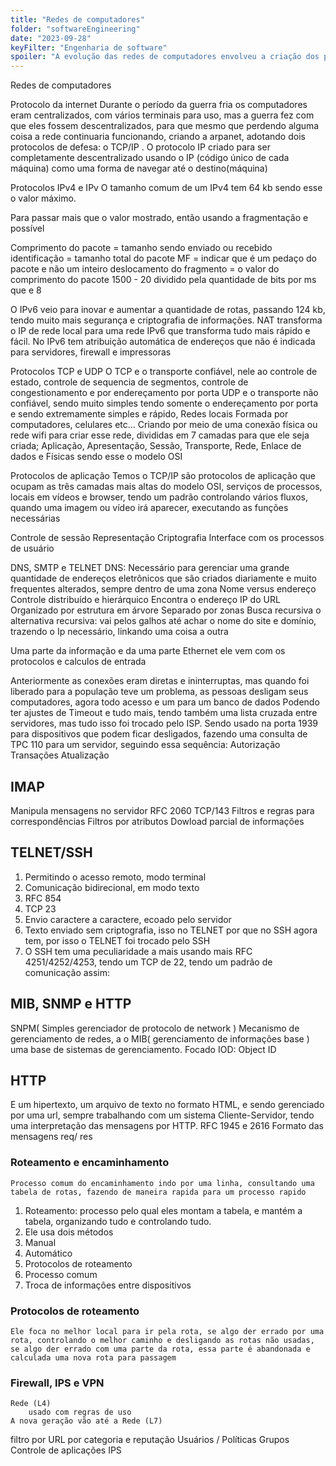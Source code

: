 ```yaml
---
title: "Redes de computadores"
folder: "softwareEngineering"
date: "2023-09-28"
keyFilter: "Engenharia de software"
spoiler: "A evolução das redes de computadores envolveu a criação dos protocolos, juntamente com protocolos de aplicação"
---
```


Redes de computadores

Protocolo da internet
Durante o período da guerra fria os computadores eram centralizados, com vários terminais para uso, mas a guerra fez com que eles fossem descentralizados, para que mesmo que perdendo alguma coisa a rede continuaria funcionando, criando a arpanet,
adotando dois protocolos de defesa: o TCP/IP .
O protocolo IP criado para ser completamente descentralizado usando o IP (código único de cada máquina) como uma forma de navegar até o destino(máquina)

Protocolos IPv4 e IPv
O tamanho comum de um IPv4 tem 64 kb sendo esse o valor máximo.

Para passar mais que o valor mostrado, então usando a fragmentação e possível

Comprimento do pacote = tamanho sendo enviado ou recebido
identificação = tamanho total do pacote
MF = indicar que é um pedaço do pacote e não um inteiro
deslocamento do fragmento = o valor do comprimento do pacote 1500 - 20 dividido pela quantidade de bits por ms que e 8

O IPv6 veio para inovar e aumentar a quantidade de rotas, passando 124 kb, tendo muito mais segurança e criptografia de informações. NAT transforma o IP de rede local para uma rede IPv6 que transforma tudo mais rápido e fácil. No IPv6 tem atribuição automática de endereços que não é indicada para servidores, firewall e impressoras

Protocolos TCP e UDP
O TCP e o transporte confiável, nele ao controle de estado, controle de sequencia de segmentos, controle de congestionamento e por endereçamento por porta
UDP e o transporte não confiável, sendo muito simples tendo somente o endereçamento por porta e sendo extremamente simples e rápido,
Redes locais
Formada por computadores, celulares etc… Criando por meio de uma conexão física ou rede wifi para criar esse rede, divididas em 7 camadas para que ele seja criada; Aplicação, Apresentação, Sessão, Transporte, Rede, Enlace de dados e Físicas sendo esse o modelo OSI

Protocolos de aplicação
Temos o TCP/IP são protocolos de aplicação que ocupam as três camadas mais altas do modelo OSI, serviços de processos, locais em vídeos e browser, tendo um padrão controlando vários fluxos, quando uma imagem ou vídeo irá aparecer, executando as funções necessárias

Controle de sessão
Representação
Criptografia
Interface com os processos de usuário

DNS, SMTP e TELNET
DNS: Necessário para gerenciar uma grande quantidade de endereços eletrônicos que são criados diariamente e muito frequentes alterados, sempre dentro de uma zona
Nome versus endereço
Controle distribuído e hierárquico
Encontra o endereço IP do URL
Organizado por estrutura em árvore
Separado por zonas
Busca recursiva o alternativa
recursiva: vai pelos galhos até achar o nome do site e domínio, trazendo o Ip necessário, linkando uma coisa a outra

Uma parte da informação e da uma parte Ethernet ele vem com os protocolos e calculos de entrada

Anteriormente as conexões eram diretas e ininterruptas, mas quando foi liberado para a população teve um problema, as pessoas desligam seus computadores, agora todo acesso e um para um banco de dados
Podendo ter ajustes de Timeout e tudo mais, tendo também uma lista cruzada entre servidores, mas tudo isso foi trocado pelo ISP. Sendo usado na porta 1939 para dispositivos que podem ficar desligados, fazendo uma consulta de TPC 110 para um servidor, seguindo essa sequência:
Autorização
Transações
Atualização

## IMAP

Manipula mensagens no servidor
RFC 2060
TCP/143
Filtros e regras para correspondências
Filtros por atributos
Dowload parcial de informações

## TELNET/SSH

1. Permitindo o acesso remoto, modo terminal
2. Comunicação bidirecional, em modo texto
3. RFC 854
4. TCP 23
5. Envio caractere a caractere, ecoado pelo servidor
6. Texto enviado sem criptografia, isso no TELNET por que no SSH agora tem, por isso o TELNET foi trocado pelo SSH
7. O SSH tem uma peculiaridade a mais usando mais RFC 4251/4252/4253, tendo um TCP de 22, tendo um padrão de comunicação assim:

## MIB, SNMP e HTTP

SNPM( Simples gerenciador de protocolo de network ) Mecanismo de gerenciamento de redes, a o MIB( gerenciamento de informações base ) uma base de sistemas de gerenciamento.
Focado IOD: Object ID

## HTTP

E um hipertexto, um arquivo de texto no formato HTML, e sendo gerenciado por uma url, sempre trabalhando com um sistema Cliente-Servidor, tendo uma interpretação das mensagens por HTTP.
RFC 1945 e 2616
Formato das mensagens req/ res

### Roteamento e encaminhamento

    Processo comum do encaminhamento indo por uma linha, consultando uma tabela de rotas, fazendo de maneira rapida para um processo rapido

1. Roteamento: processo pelo qual eles montam a tabela, e mantém a tabela, organizando tudo e controlando tudo.
2. Ele usa dois métodos
3. Manual
4. Automático
5. Protocolos de roteamento
6. Processo comum
7. Troca de informações entre dispositivos

### Protocolos de roteamento

    Ele foca no melhor local para ir pela rota, se algo der errado por uma rota, controlando o melhor caminho e desligando as rotas não usadas, se algo der errado com uma parte da rota, essa parte é abandonada e calculada uma nova rota para passagem

### Firewall, IPS e VPN

    Rede (L4)
    	usado com regras de uso
    A nova geração vão até a Rede (L7)

filtro por URL por categoria e reputação
Usuários / Políticas
Grupos
Controle de aplicações
IPS
